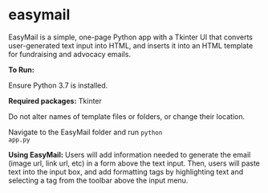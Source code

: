 # easymail

EasyMail is a simple, one-page Python app with a Tkinter UI that converts user-generated text input into HTML, and inserts it into an HTML template for fundraising and advocacy emails.

<strong>To Run:</strong>

Ensure Python 3.7 is installed.

<strong>Required packages:</strong> Tkinter

Do not alter names of template files or folders, or change their location.

Navigate to the EasyMail folder and run <code>python app.py</code>

<strong>Using EasyMail:</strong>
Users will add information needed to generate the email (image url, link url, etc) in a form above the text input. Then, users will paste text into the input box, and add formatting tags by highlighting text and selecting a tag from the toolbar above the input menu.
